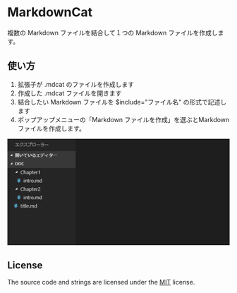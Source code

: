 # MarkdownCat

複数の Markdown ファイルを結合して１つの Markdown ファイルを作成します。

## 使い方

1. 拡張子が .mdcat  のファイルを作成します
1. 作成した .mdcat ファイルを開きます
1. 結合したい Markdown ファイルを $include="ファイル名" の形式で記述します
1. ポップアップメニューの「Markdown ファイルを作成」を選ぶとMarkdown ファイルを作成します。

![使い方](images/usage.gif)


## License

The source code and strings are licensed under the [MIT](license.md) license.
